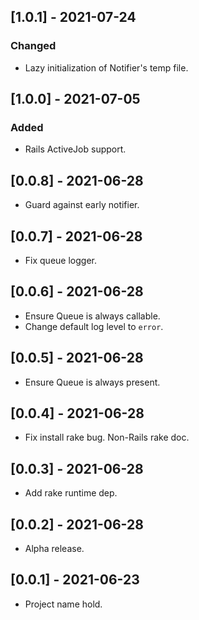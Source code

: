 ## [1.0.1] - 2021-07-24

### Changed

- Lazy initialization of Notifier's temp file.

## [1.0.0] - 2021-07-05

### Added

- Rails ActiveJob support.

## [0.0.8] - 2021-06-28

- Guard against early notifier.

## [0.0.7] - 2021-06-28

- Fix queue logger.

## [0.0.6] - 2021-06-28

- Ensure Queue is always callable.
- Change default log level to `error`.

## [0.0.5] - 2021-06-28

- Ensure Queue is always present.

## [0.0.4] - 2021-06-28

- Fix install rake bug. Non-Rails rake doc.

## [0.0.3] - 2021-06-28

- Add rake runtime dep.

## [0.0.2] - 2021-06-28

- Alpha release.

## [0.0.1] - 2021-06-23

- Project name hold.
